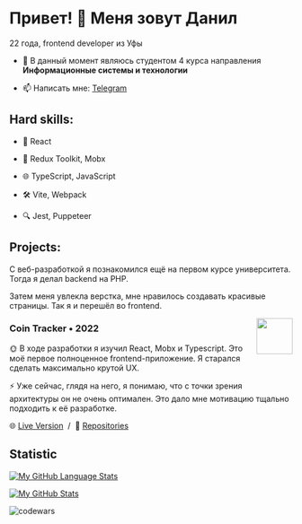 # Привет! 👋 Меня зовут Данил</h1>

22 года, frontend developer из Уфы

- 🔭 В данный момент являюсь студентом 4 курса направления **Информационные системы и технологии**

- 📫 Написать мне: [Telegram](https://t.me/yadaro4ka)



## Hard skills: 
- 🚀 React

- 🏪 Redux Toolkit, Mobx

- 🌐 TypeScript, JavaScript

- 🛠️ Vite, Webpack

- 🔍 Jest, Puppeteer

## Projects:

С веб-разработкой я познакомился ещё на первом курсе университета. Тогда я делал backend на PHP.

Затем меня увлекла верстка, мне нравилось создавать красивые страницы. Так я и перешёл во frontend.

<img src="https://cdn-icons-png.flaticon.com/512/5968/5968260.png" align="right" width="64" alt="" />

### Coin Tracker  •  2022

🌞  В ходе разработки я изучил React, Mobx и Typescript. Это моё первое полноценное frontend-приложение. Я старался сделать максимально крутой UX. 

⚡ Уже сейчас, глядя на него, я понимаю, что с точки зрения архитектуры он не очень оптимален. Это дало мне мотивацию тщально подходить к её разработке. 

🌐 [Live Version](https://yadaro4ka.netlify.app/) &nbsp;/&nbsp; 📕 [Repositories](https://github.com/yadarochka/crypto-coin-project)

## Statistic

[![My GitHub Language Stats](https://github-readme-stats.vercel.app/api/top-langs/?username=yadarochka&langs_count=5&theme=tokyonight)]()

[![My GitHub Stats](https://github-readme-stats.vercel.app/api/?username=yadarochka&count_private=true&theme=tokyonight&showicons=true)]()

![codewars](https://www.codewars.com/users/yadaro4ka/badges/large)
